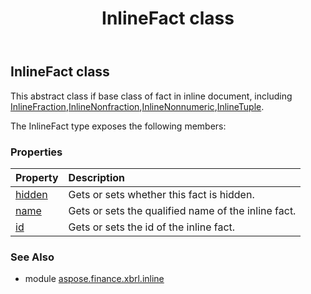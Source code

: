 ﻿---
title: InlineFact class
second_title: Aspose.Finance for Python via .NET API References
description: 
type: docs
weight: 20
url: /python-net/aspose.finance.xbrl.inline/inlinefact/
is_root: false
---

## InlineFact class

This abstract class if base class of fact in inline document, including [InlineFraction](/finance/python-net/aspose.finance.xbrl.inline/inlinefraction),[InlineNonfraction](/finance/python-net/aspose.finance.xbrl.inline/inlinenonfraction),[InlineNonnumeric](/finance/python-net/aspose.finance.xbrl.inline/inlinenonnumeric),[InlineTuple](/finance/python-net/aspose.finance.xbrl.inline/inlinetuple).



The InlineFact type exposes the following members:

### Properties
| Property | Description |
| :- | :- |
| [hidden](/finance/python-net/aspose.finance.xbrl.inline/inlinefact/hidden) | Gets or sets whether this fact is hidden. |
| [name](/finance/python-net/aspose.finance.xbrl.inline/inlinefact/name) | Gets or sets the qualified name of the inline fact. |
| [id](/finance/python-net/aspose.finance.xbrl.inline/inlinefact/id) | Gets or sets the id of the inline fact. |


### See Also

* module [aspose.finance.xbrl.inline](../)
